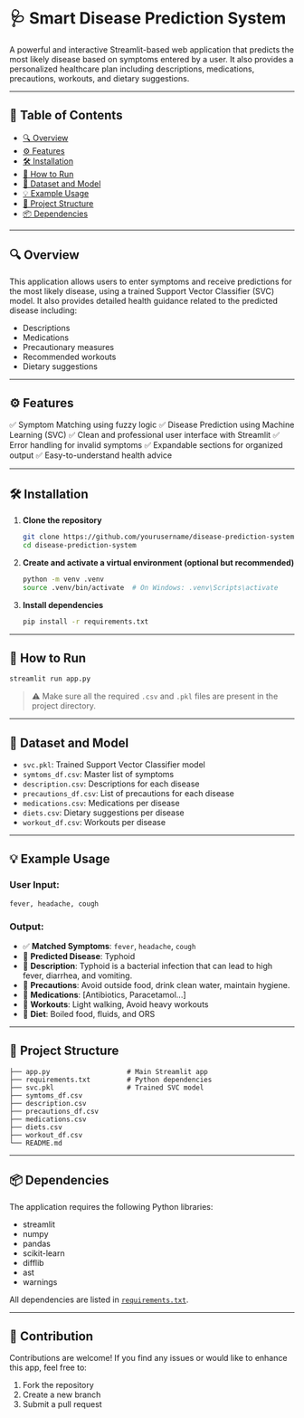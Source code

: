 

# 🩺 Smart Disease Prediction System

A powerful and interactive Streamlit-based web application that predicts the most likely disease based on symptoms entered by a user. It also provides a personalized healthcare plan including descriptions, medications, precautions, workouts, and dietary suggestions.

---

## 📌 Table of Contents

* [🔍 Overview](#-overview)
* [⚙️ Features](#-features)
* [🛠️ Installation](#️-installation)
* [🚀 How to Run](#-how-to-run)
* [📁 Dataset and Model](#-dataset-and-model)
* [💡 Example Usage](#-example-usage)
* [🧠 Project Structure](#-project-structure)
* [📦 Dependencies](#-dependencies)


---

## 🔍 Overview

This application allows users to enter symptoms and receive predictions for the most likely disease, using a trained Support Vector Classifier (SVC) model. It also provides detailed health guidance related to the predicted disease including:

* Descriptions
* Medications
* Precautionary measures
* Recommended workouts
* Dietary suggestions

---

## ⚙️ Features

✅ Symptom Matching using fuzzy logic
✅ Disease Prediction using Machine Learning (SVC)
✅ Clean and professional user interface with Streamlit
✅ Error handling for invalid symptoms
✅ Expandable sections for organized output
✅ Easy-to-understand health advice

---

## 🛠️ Installation

1. **Clone the repository**

   ```bash
   git clone https://github.com/yourusername/disease-prediction-system.git
   cd disease-prediction-system
   ```

2. **Create and activate a virtual environment (optional but recommended)**

   ```bash
   python -m venv .venv
   source .venv/bin/activate  # On Windows: .venv\Scripts\activate
   ```

3. **Install dependencies**

   ```bash
   pip install -r requirements.txt
   ```

---

## 🚀 How to Run

```bash
streamlit run app.py
```

> ⚠️ Make sure all the required `.csv` and `.pkl` files are present in the project directory.

---

## 📁 Dataset and Model

* `svc.pkl`: Trained Support Vector Classifier model
* `symtoms_df.csv`: Master list of symptoms
* `description.csv`: Descriptions for each disease
* `precautions_df.csv`: List of precautions for each disease
* `medications.csv`: Medications per disease
* `diets.csv`: Dietary suggestions per disease
* `workout_df.csv`: Workouts per disease

---

## 💡 Example Usage

### User Input:

```
fever, headache, cough
```

### Output:

* ✅ **Matched Symptoms**: `fever`, `headache`, `cough`
* 🧾 **Predicted Disease**: Typhoid
* 🩻 **Description**: Typhoid is a bacterial infection that can lead to high fever, diarrhea, and vomiting.
* 🔐 **Precautions**: Avoid outside food, drink clean water, maintain hygiene.
* 💊 **Medications**: \[Antibiotics, Paracetamol...]
* 🏃 **Workouts**: Light walking, Avoid heavy workouts
* 🥗 **Diet**: Boiled food, fluids, and ORS

---

## 🧠 Project Structure

```
├── app.py                   # Main Streamlit app
├── requirements.txt         # Python dependencies
├── svc.pkl                  # Trained SVC model
├── symtoms_df.csv
├── description.csv
├── precautions_df.csv
├── medications.csv
├── diets.csv
├── workout_df.csv
└── README.md
```

---

## 📦 Dependencies

The application requires the following Python libraries:

* streamlit
* numpy
* pandas
* scikit-learn
* difflib
* ast
* warnings

All dependencies are listed in [`requirements.txt`](requirements.txt).

---

## 🙌 Contribution

Contributions are welcome!
If you find any issues or would like to enhance this app, feel free to:

1. Fork the repository
2. Create a new branch
3. Submit a pull request


